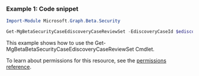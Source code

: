 ### Example 1: Code snippet

```powershellImport-Module Microsoft.Graph.Beta.Security

Get-MgBetaSecurityCaseEdiscoveryCaseReviewSet -EdiscoveryCaseId $ediscoveryCaseId -EdiscoveryReviewSetId $ediscoveryReviewSetId
```
This example shows how to use the Get-MgBetaBetaSecurityCaseEdiscoveryCaseReviewSet Cmdlet.
To learn about permissions for this resource, see the [permissions reference](/graph/permissions-reference).

